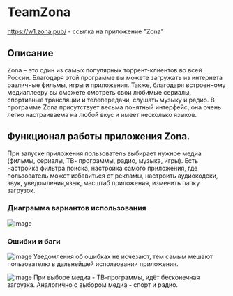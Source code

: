 # TeamZona
https://w1.zona.pub/ - ссылка на приложение "Zona"
## Описание      
  Zona – это один из самых популярных торрент-клиентов во всей России. Благодаря этой программе вы можете загружать из интернета различные фильмы, игры и приложения. Также, благодаря встроенному медиаплееру вы сможете смотреть свои любимые сериалы, спортивные трансляции и телепередачи, слушать музыку и радио.
В программе Zona присутствует весьма понятный интерфейс, она очень легко настраиваема на любой вкус и имеет несколько языков.


## Функционал работы приложения Zona. 
  При запуске приложения пользователь выбирает нужное медиа (фильмы, сериалы, ТВ- программы, радио, музыка, игры). Есть настройка фильтра поиска, настройка самого приложения, где пользователь может избавиться от рекламы, настроить аудиокодеки, звук, уведомления,язык, масштаб приложения, изменить папку загрузок.
  ### Диаграмма вариантов использования 
![image](https://user-images.githubusercontent.com/73160774/133002352-70d7c2d2-463f-416e-8809-7dc561fa365c.png)

### Ошибки и баги 
![image](https://user-images.githubusercontent.com/73160774/133002488-61ce3800-b2fb-4b54-98cc-21e6a77e5565.png)
Уведомления об ошибках не исчезают, тем самым мешают пользователю в дальнейшей исползовании приложения.


![image](https://user-images.githubusercontent.com/73160774/133002557-68972417-ddec-4445-908d-4b6d7ef53c01.png)
При выборе медиа - ТВ-программы, идёт бесконечная загрузка. Аналогично с выбором медиа - спорт и радио. 

